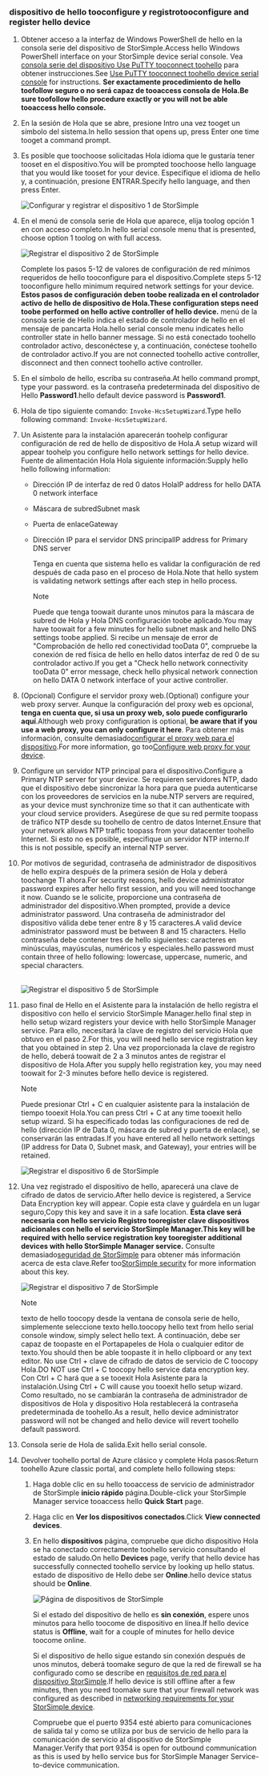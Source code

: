 <!--author=alkohli last changed: 02/22/2016-->


### <a name="tooconfigure-and-register-hello-device"></a><span data-ttu-id="de2c4-101">dispositivo de hello tooconfigure y registro</span><span class="sxs-lookup"><span data-stu-id="de2c4-101">tooconfigure and register hello device</span></span>
1. <span data-ttu-id="de2c4-102">Obtener acceso a la interfaz de Windows PowerShell de hello en la consola serie del dispositivo de StorSimple.</span><span class="sxs-lookup"><span data-stu-id="de2c4-102">Access hello Windows PowerShell interface on your StorSimple device serial console.</span></span> <span data-ttu-id="de2c4-103">Vea [consola serie del dispositivo Use PuTTY tooconnect toohello](#use-putty-to-connect-to-the-device-serial-console) para obtener instrucciones.</span><span class="sxs-lookup"><span data-stu-id="de2c4-103">See [Use PuTTY tooconnect toohello device serial console](#use-putty-to-connect-to-the-device-serial-console) for instructions.</span></span> <span data-ttu-id="de2c4-104">**Ser exactamente procedimiento de hello toofollow seguro o no será capaz de tooaccess consola de Hola.**</span><span class="sxs-lookup"><span data-stu-id="de2c4-104">**Be sure toofollow hello procedure exactly or you will not be able tooaccess hello console.**</span></span>
2. <span data-ttu-id="de2c4-105">En la sesión de Hola que se abre, presione Intro una vez tooget un símbolo del sistema.</span><span class="sxs-lookup"><span data-stu-id="de2c4-105">In hello session that opens up, press Enter one time tooget a command prompt.</span></span> 
3. <span data-ttu-id="de2c4-106">Es posible que toochoose solicitadas Hola idioma que le gustaría tener tooset en el dispositivo.</span><span class="sxs-lookup"><span data-stu-id="de2c4-106">You will be prompted toochoose hello language that you would like tooset for your device.</span></span> <span data-ttu-id="de2c4-107">Especifique el idioma de hello y, a continuación, presione ENTRAR.</span><span class="sxs-lookup"><span data-stu-id="de2c4-107">Specify hello language, and then press Enter.</span></span> 
   
    ![Configurar y registrar el dispositivo 1 de StorSimple](./media/storsimple-configure-and-register-device-u1/HCS_RegisterYourDevice1-U1-include.png)
4. <span data-ttu-id="de2c4-109">En el menú de consola serie de Hola que aparece, elija toolog opción 1 en con acceso completo.</span><span class="sxs-lookup"><span data-stu-id="de2c4-109">In hello serial console menu that is presented, choose option 1 toolog on with full access.</span></span> 
   
    ![Registrar el dispositivo 2 de StorSimple](./media/storsimple-configure-and-register-device-u1/HCS_RegisterYourDevice2_U1-include.png)
   
     <span data-ttu-id="de2c4-111">Complete los pasos 5-12 de valores de configuración de red mínimos requeridos de hello tooconfigure para el dispositivo.</span><span class="sxs-lookup"><span data-stu-id="de2c4-111">Complete steps 5-12 tooconfigure hello minimum required network settings for your device.</span></span> <span data-ttu-id="de2c4-112">**Estos pasos de configuración deben toobe realizada en el controlador activo de hello de dispositivo de Hola.**</span><span class="sxs-lookup"><span data-stu-id="de2c4-112">**These configuration steps need toobe performed on hello active controller of hello device.**</span></span> <span data-ttu-id="de2c4-113">menú de la consola serie de Hello indica el estado de controlador de hello en el mensaje de pancarta Hola.</span><span class="sxs-lookup"><span data-stu-id="de2c4-113">hello serial console menu indicates hello controller state in hello banner message.</span></span> <span data-ttu-id="de2c4-114">Si no está conectado toohello controlador activo, desconéctese y, a continuación, conéctese toohello de controlador activo.</span><span class="sxs-lookup"><span data-stu-id="de2c4-114">If you are not connected toohello active controller, disconnect and then connect toohello active controller.</span></span>
5. <span data-ttu-id="de2c4-115">En el símbolo de hello, escriba su contraseña.</span><span class="sxs-lookup"><span data-stu-id="de2c4-115">At hello command prompt, type your password.</span></span> <span data-ttu-id="de2c4-116">es la contraseña predeterminada del dispositivo de Hello **Password1**.</span><span class="sxs-lookup"><span data-stu-id="de2c4-116">hello default device password is **Password1**.</span></span>
6. <span data-ttu-id="de2c4-117">Hola de tipo siguiente comando: `Invoke-HcsSetupWizard`.</span><span class="sxs-lookup"><span data-stu-id="de2c4-117">Type hello following command: `Invoke-HcsSetupWizard`.</span></span> 
7. <span data-ttu-id="de2c4-118">Un Asistente para la instalación aparecerán toohelp configurar configuración de red de hello de dispositivo de Hola.</span><span class="sxs-lookup"><span data-stu-id="de2c4-118">A setup wizard will appear toohelp you configure hello network settings for hello device.</span></span> <span data-ttu-id="de2c4-119">Fuente de alimentación Hola Hola siguiente información:</span><span class="sxs-lookup"><span data-stu-id="de2c4-119">Supply hello hello following information:</span></span> 
   
   * <span data-ttu-id="de2c4-120">Dirección IP de interfaz de red 0 datos Hola</span><span class="sxs-lookup"><span data-stu-id="de2c4-120">IP address for hello DATA 0 network interface</span></span>
   * <span data-ttu-id="de2c4-121">Máscara de subred</span><span class="sxs-lookup"><span data-stu-id="de2c4-121">Subnet mask</span></span>
   * <span data-ttu-id="de2c4-122">Puerta de enlace</span><span class="sxs-lookup"><span data-stu-id="de2c4-122">Gateway</span></span>
   * <span data-ttu-id="de2c4-123">Dirección IP para el servidor DNS principal</span><span class="sxs-lookup"><span data-stu-id="de2c4-123">IP address for Primary DNS server</span></span>
     
        <span data-ttu-id="de2c4-124">Tenga en cuenta que sistema hello es validar la configuración de red después de cada paso en el proceso de Hola.</span><span class="sxs-lookup"><span data-stu-id="de2c4-124">Note that hello system is validating network settings after each step in hello process.</span></span>
     
     > [!NOTE]
     > <span data-ttu-id="de2c4-125">Puede que tenga toowait durante unos minutos para la máscara de subred de Hola y Hola DNS configuración toobe aplicado.</span><span class="sxs-lookup"><span data-stu-id="de2c4-125">You may have toowait for a few minutes for hello subnet mask and hello DNS settings toobe applied.</span></span> <span data-ttu-id="de2c4-126">Si recibe un mensaje de error de "Comprobación de hello red conectividad tooData 0", compruebe la conexión de red física de hello en hello datos interfaz de red 0 de su controlador activo.</span><span class="sxs-lookup"><span data-stu-id="de2c4-126">If you get a "Check hello network connectivity tooData 0" error message, check hello physical network connection on hello DATA 0 network interface of your active controller.</span></span>
     > 
     > 
8. <span data-ttu-id="de2c4-127">(Opcional) Configure el servidor proxy web.</span><span class="sxs-lookup"><span data-stu-id="de2c4-127">(Optional) configure your web proxy server.</span></span> <span data-ttu-id="de2c4-128">Aunque la configuración del proxy web es opcional, **tenga en cuenta que, si usa un proxy web, solo puede configurarlo aquí**.</span><span class="sxs-lookup"><span data-stu-id="de2c4-128">Although web proxy configuration is optional, **be aware that if you use a web proxy, you can only configure it here**.</span></span> <span data-ttu-id="de2c4-129">Para obtener más información, consulte demasiado[configurar el proxy web para el dispositivo](../articles/storsimple/storsimple-configure-web-proxy.md).</span><span class="sxs-lookup"><span data-stu-id="de2c4-129">For more information, go too[Configure web proxy for your device](../articles/storsimple/storsimple-configure-web-proxy.md).</span></span>
9. <span data-ttu-id="de2c4-130">Configure un servidor NTP principal para el dispositivo.</span><span class="sxs-lookup"><span data-stu-id="de2c4-130">Configure a Primary NTP server for your device.</span></span> <span data-ttu-id="de2c4-131">Se requieren servidores NTP, dado que el dispositivo debe sincronizar la hora para que pueda autenticarse con los proveedores de servicios en la nube.</span><span class="sxs-lookup"><span data-stu-id="de2c4-131">NTP servers are required, as your device must synchronize time so that it can authenticate with your cloud service providers.</span></span> <span data-ttu-id="de2c4-132">Asegúrese de que su red permite toopass de tráfico NTP desde su toohello de centro de datos Internet.</span><span class="sxs-lookup"><span data-stu-id="de2c4-132">Ensure that your network allows NTP traffic toopass from your datacenter toohello Internet.</span></span> <span data-ttu-id="de2c4-133">Si esto no es posible, especifique un servidor NTP interno.</span><span class="sxs-lookup"><span data-stu-id="de2c4-133">If this is not possible, specify an internal NTP server.</span></span> 
10. <span data-ttu-id="de2c4-134">Por motivos de seguridad, contraseña de administrador de dispositivos de hello expira después de la primera sesión de Hola y deberá toochange TI ahora.</span><span class="sxs-lookup"><span data-stu-id="de2c4-134">For security reasons, hello device administrator password expires after hello first session, and you will need toochange it now.</span></span> <span data-ttu-id="de2c4-135">Cuando se le solicite, proporcione una contraseña de administrador del dispositivo.</span><span class="sxs-lookup"><span data-stu-id="de2c4-135">When prompted, provide a device administrator password.</span></span> <span data-ttu-id="de2c4-136">Una contraseña de administrador del dispositivo válida debe tener entre 8 y 15 caracteres.</span><span class="sxs-lookup"><span data-stu-id="de2c4-136">A valid device administrator password must be between 8 and 15 characters.</span></span> <span data-ttu-id="de2c4-137">Hello contraseña debe contener tres de hello siguientes: caracteres en minúsculas, mayúsculas, numéricos y especiales.</span><span class="sxs-lookup"><span data-stu-id="de2c4-137">hello password must contain three of hello following: lowercase, uppercase, numeric, and special characters.</span></span>
    
    <br/>![Registrar el dispositivo 5 de StorSimple](./media/storsimple-configure-and-register-device-u1/HCS_RegisterYourDevice5_U1-include.png)
11. <span data-ttu-id="de2c4-139">paso final de Hello en el Asistente para la instalación de hello registra el dispositivo con hello el servicio StorSimple Manager.</span><span class="sxs-lookup"><span data-stu-id="de2c4-139">hello final step in hello setup wizard registers your device with hello StorSimple Manager service.</span></span> <span data-ttu-id="de2c4-140">Para ello, necesitará la clave de registro del servicio Hola que obtuvo en el paso 2.</span><span class="sxs-lookup"><span data-stu-id="de2c4-140">For this, you will need hello service registration key that you obtained in step 2.</span></span> <span data-ttu-id="de2c4-141">Una vez proporcionada la clave de registro de hello, deberá toowait de 2 a 3 minutos antes de registrar el dispositivo de Hola.</span><span class="sxs-lookup"><span data-stu-id="de2c4-141">After you supply hello registration key, you may need toowait for 2-3 minutes before hello device is registered.</span></span>
    
    > [!NOTE]
    > <span data-ttu-id="de2c4-142">Puede presionar Ctrl + C en cualquier asistente para la instalación de tiempo tooexit Hola.</span><span class="sxs-lookup"><span data-stu-id="de2c4-142">You can press Ctrl + C at any time tooexit hello setup wizard.</span></span> <span data-ttu-id="de2c4-143">Si ha especificado todas las configuraciones de red de hello (dirección IP de Data 0, máscara de subred y puerta de enlace), se conservarán las entradas.</span><span class="sxs-lookup"><span data-stu-id="de2c4-143">If you have entered all hello network settings (IP address for Data 0, Subnet mask, and Gateway), your entries will be retained.</span></span>
    > 
    > 
    
    ![Registrar el dispositivo 6 de StorSimple](./media/storsimple-configure-and-register-device-u1/HCS_RegisterYourDevice6_U1-include.png)
12. <span data-ttu-id="de2c4-145">Una vez registrado el dispositivo de hello, aparecerá una clave de cifrado de datos de servicio.</span><span class="sxs-lookup"><span data-stu-id="de2c4-145">After hello device is registered, a Service Data Encryption key will appear.</span></span> <span data-ttu-id="de2c4-146">Copie esta clave y guárdela en un lugar seguro,</span><span class="sxs-lookup"><span data-stu-id="de2c4-146">Copy this key and save it in a safe location.</span></span> <span data-ttu-id="de2c4-147">**Esta clave será necesaria con hello servicio Registro tooregister clave dispositivos adicionales con hello el servicio StorSimple Manager.**</span><span class="sxs-lookup"><span data-stu-id="de2c4-147">**This key will be required with hello service registration key tooregister additional devices with hello StorSimple Manager service.**</span></span> <span data-ttu-id="de2c4-148">Consulte demasiado[seguridad de StorSimple](../articles/storsimple/storsimple-security.md) para obtener más información acerca de esta clave.</span><span class="sxs-lookup"><span data-stu-id="de2c4-148">Refer too[StorSimple security](../articles/storsimple/storsimple-security.md) for more information about this key.</span></span>
    
    ![Registrar el dispositivo 7 de StorSimple](./media/storsimple-configure-and-register-device-u1/HCS_RegisterYourDevice7_U1-include.png)    
    
    > [!NOTE]
    > <span data-ttu-id="de2c4-150">texto de hello toocopy desde la ventana de consola serie de hello, simplemente seleccione texto hello.</span><span class="sxs-lookup"><span data-stu-id="de2c4-150">toocopy hello text from hello serial console window, simply select hello text.</span></span> <span data-ttu-id="de2c4-151">A continuación, debe ser capaz de toopaste en el Portapapeles de Hola o cualquier editor de texto.</span><span class="sxs-lookup"><span data-stu-id="de2c4-151">You should then be able toopaste it in hello clipboard or any text editor.</span></span> <span data-ttu-id="de2c4-152">No use Ctrl + clave de cifrado de datos de servicio de C toocopy Hola.</span><span class="sxs-lookup"><span data-stu-id="de2c4-152">DO NOT use Ctrl + C toocopy hello service data encryption key.</span></span> <span data-ttu-id="de2c4-153">Con Ctrl + C hará que a se tooexit Hola Asistente para la instalación.</span><span class="sxs-lookup"><span data-stu-id="de2c4-153">Using Ctrl + C will cause you tooexit hello setup wizard.</span></span> <span data-ttu-id="de2c4-154">Como resultado, no se cambiarán la contraseña de administrador de dispositivos de Hola y dispositivo Hola restablecerá la contraseña predeterminada de toohello.</span><span class="sxs-lookup"><span data-stu-id="de2c4-154">As a result, hello device administrator password will not be changed and hello device will revert toohello default password.</span></span>
    > 
    > 
13. <span data-ttu-id="de2c4-155">Consola serie de Hola de salida.</span><span class="sxs-lookup"><span data-stu-id="de2c4-155">Exit hello serial console.</span></span>
14. <span data-ttu-id="de2c4-156">Devolver toohello portal de Azure clásico y complete Hola pasos:</span><span class="sxs-lookup"><span data-stu-id="de2c4-156">Return toohello Azure classic portal, and complete hello following steps:</span></span>
    
    1. <span data-ttu-id="de2c4-157">Haga doble clic en su hello tooaccess de servicio de administrador de StorSimple **inicio rápido** página.</span><span class="sxs-lookup"><span data-stu-id="de2c4-157">Double-click your StorSimple Manager service tooaccess hello **Quick Start** page.</span></span>
    2. <span data-ttu-id="de2c4-158">Haga clic en **Ver los dispositivos conectados**.</span><span class="sxs-lookup"><span data-stu-id="de2c4-158">Click **View connected devices**.</span></span>
    3. <span data-ttu-id="de2c4-159">En hello **dispositivos** página, compruebe que dicho dispositivo Hola se ha conectado correctamente toohello servicio consultando el estado de saludo.</span><span class="sxs-lookup"><span data-stu-id="de2c4-159">On hello **Devices** page, verify that hello device has successfully connected toohello service by looking up hello status.</span></span> <span data-ttu-id="de2c4-160">estado de dispositivo de Hello debe ser **Online**.</span><span class="sxs-lookup"><span data-stu-id="de2c4-160">hello device status should be **Online**.</span></span>
       
        ![Página de dispositivos de StorSimple](./media/storsimple-configure-and-register-device-u1/HCS_DevicesPageM_U1-include.png) 
       
        <span data-ttu-id="de2c4-162">Si el estado del dispositivo de hello es **sin conexión**, espere unos minutos para hello toocome de dispositivo en línea.</span><span class="sxs-lookup"><span data-stu-id="de2c4-162">If hello device status is **Offline**, wait for a couple of minutes for hello device toocome online.</span></span> 
       
        <span data-ttu-id="de2c4-163">Si el dispositivo de hello sigue estando sin conexión después de unos minutos, deberá toomake seguro de que la red de firewall se ha configurado como se describe en [requisitos de red para el dispositivo StorSimple](../articles/storsimple/storsimple-system-requirements.md).</span><span class="sxs-lookup"><span data-stu-id="de2c4-163">If hello device is still offline after a few minutes, then you need toomake sure that your firewall network was configured as described in [networking requirements for your StorSimple device](../articles/storsimple/storsimple-system-requirements.md).</span></span> 
       
        <span data-ttu-id="de2c4-164">Compruebe que el puerto 9354 esté abierto para comunicaciones de salida tal y como se utiliza por bus de servicio de hello para la comunicación de servicio al dispositivo de StorSimple Manager.</span><span class="sxs-lookup"><span data-stu-id="de2c4-164">Verify that port 9354 is open for outbound communication as this is used by hello service bus for StorSimple Manager Service-to-device communication.</span></span>

